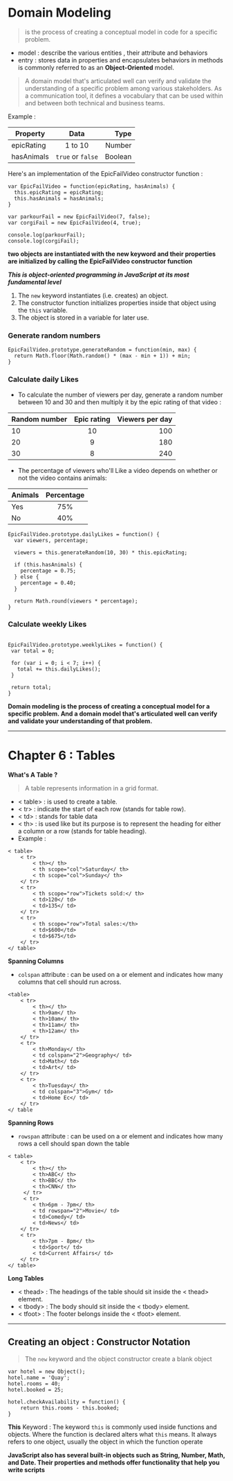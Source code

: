 # Domain Modeling

> is the process of creating a conceptual model in code for a specific problem.

- model : describe the various entities , their attribute and behaviors
- entry : stores data in properties and encapsulates behaviors in methods is commonly referred to as an **Object-Oriented** model.

> A domain model that's articulated well can verify and validate the understanding of a specific problem among various stakeholders. As a communication tool, it defines a vocabulary that can be used within and between both technical and business teams.

Example :

| **Property**   |      **Data**      |  **Type** |
|----------|:-------------:|------:|
| epicRating | 1 to 10 | Number |
| hasAnimals |    `true` or `false`   |   Boolean |

Here's an implementation of the EpicFailVideo constructor function :

```
var EpicFailVideo = function(epicRating, hasAnimals) {
  this.epicRating = epicRating;
  this.hasAnimals = hasAnimals;
}

var parkourFail = new EpicFailVideo(7, false);
var corgiFail = new EpicFailVideo(4, true);

console.log(parkourFail);
console.log(corgiFail);
```
**two objects are instantiated with the new keyword and their properties are initialized by calling the EpicFailVideo constructor function**

***This is object-oriented programming in JavaScript at its most fundamental level***
1. The `new` keyword instantiates (i.e. creates) an object.
2. The constructor function initializes properties inside that object using the `this` variable.
3. The object is stored in a variable for later use.

### Generate random numbers
```
EpicFailVideo.prototype.generateRandom = function(min, max) {
  return Math.floor(Math.random() * (max - min + 1)) + min;
}
```

### Calculate daily Likes
- To calculate the number of viewers per day, generate a random number between 10 and 30 and then multiply it by the epic rating of that video :

| Random number   |      Epic rating      |  Viewers per day |
|----------|:-------------:|------:|
| 10 |  10 | 100 |
| 20 |    9   | 180 |
| 30 | 8 | 240 |

- The percentage of viewers who'll Like a video depends on whether or not the video contains animals: 

| Animals   |      Percentage      |
|----------|:-------------:|
| Yes |  75% |
| No |   40%   |

```
EpicFailVideo.prototype.dailyLikes = function() {
  var viewers, percentage;

  viewers = this.generateRandom(10, 30) * this.epicRating;

  if (this.hasAnimals) {
    percentage = 0.75;
  } else {
    percentage = 0.40;
  }

  return Math.round(viewers * percentage);
}
```

### Calculate weekly Likes
 ```
 
EpicFailVideo.prototype.weeklyLikes = function() {
  var total = 0;

  for (var i = 0; i < 7; i++) {
    total += this.dailyLikes();
  }

  return total;
}
 ```

 **Domain modeling is the process of creating a conceptual model for a specific problem. And a domain model that's articulated well can verify and validate your understanding of that problem.**


 -----------------------------------------------------------------------------------------

 # Chapter 6 : Tables

**What's A Table ?**
> A table represents information in a grid format.

- < table> : is used to create a table.
- < tr> : indicate the start of each row (stands for table row).
- < td> : stands for table data
- < th> : is used like <td> but its purpose is to represent the heading for either a column or a row (stands for table heading).
- Example :

```
< table>
    < tr>
        < th></ th>
        < th scope="col">Saturday</ th>
        < th scope="col">Sunday</ th>
    </ tr>
    < tr>
        < th scope="row">Tickets sold:</ th>
        < td>120</ td>
        < td>135</ td>
    </ tr>
    < tr>
        < th scope="row">Total sales:</th>
        < td>$600</td>
        < td>$675</td>
    </ tr>
</ table>
```
**Spanning Columns**
- `colspan` attribute :  can be used on a <th> or <td> element and indicates how many columns that cell should run across. 

```
<table>
    < tr>
        < th></ th>
        < th>9am</ th>
        < th>10am</ th>
        < th>11am</ th>
        < th>12am</ th>
    </ tr>
    < tr>
        < th>Monday</ th>
        < td colspan="2">Geography</ td>
        < td>Math</ td>
        < td>Art</ td>
    </ tr>
    < tr>
        < th>Tuesday</ th>
        < td colspan="3">Gym</ td>
        < td>Home Ec</ td>
    </ tr>
</ table
```
**Spanning Rows**
- `rowspan` attribute :  can be used on a <th> or <td> element and indicates how many rows a cell should span down the table

```
< table>
    < tr>
        < th></ th>
        < th>ABC</ th>
        < th>BBC</ th>
        < th>CNN</ th>
     </ tr>
     < tr>
        < th>6pm - 7pm</ th>
        < td rowspan="2">Movie</ td>
        < td>Comedy</ td>
        < td>News</ td>
    </ tr>
    < tr>
        < th>7pm - 8pm</ th>
        < td>Sport</ td>
        < td>Current Affairs</ td>
    </ tr>
</ table>
```
**Long Tables**
- < thead> : The headings of the table should sit inside the < thead> element.
- < tbody> : The body should sit inside the < tbody> element.
- < tfoot> : The footer belongs inside the < tfoot> element.

------------------------------------------------------------------------------------------
## Creating an object : Constructor Notation 
> The `new` keyword and the object constructor create a blank object

```
var hotel = new Object();
hotel.name = 'Quay';
hotel.rooms = 40;
hotel.booked = 25;

hotel.checkAvailability = function() {
    return this.rooms - this.booked;
}
```

**This** Keyword : The keyword `this` is commonly used inside functions and objects. Where the function is declared alters what `this` means. It always refers to one object, usually the object in which the function operate

**JavaScript also has several built-in objects such as String, Number, Math, and Date. Their properties and methods offer functionality that help you write scripts**